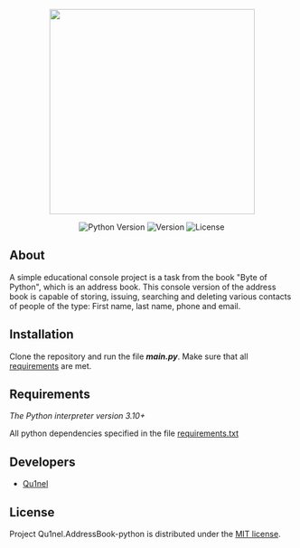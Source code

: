 <p align="center">
      <img src="https://cdn-icons-png.flaticon.com/512/677/677388.png" width="363">
</p>

<p align="center">
   <img src="https://img.shields.io/badge/Python-3.10%2B-blueviolet" alt="Python Version">
   <img src="https://img.shields.io/github/v/release/Qu1nel/AddressBook-python" alt="Version">
   <img src="https://img.shields.io/github/license/Qu1nel/AddressBook-python?color=brightgreen" alt="License">
</p>

## About

A simple educational console project is a task from the book "Byte of Python", which is an address book.
This console version of the address book is capable of storing, issuing, searching and deleting various contacts of people of the type: First name, last name, phone and email.

## Installation

Clone the repository and run the file ***main.py***.
Make sure that all [requirements](#requirements) are met.

## Requirements

_The Python interpreter version 3.10+_

All python dependencies specified in the file [requirements.txt](/requirements.txt)

## Developers

- [Qu1nel](https://github.com/Qu1nel)

## License

Project Qu1nel.AddressBook-python is distributed under the [MIT license](LICENSE).
